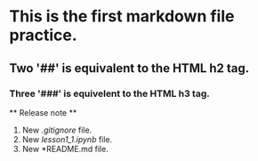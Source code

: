# This is the first markdown file practice.
## Two '##' is equivalent to the HTML h2 tag.
### Three '###' is equivelent to the HTML h3 tag.

** Release note **
1. New *.gitignore* file.
2. New *lesson1_1.ipynb* file.
3. New *README.md file.
